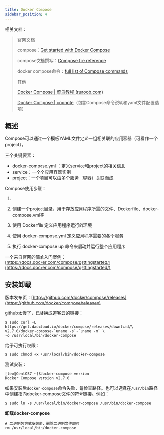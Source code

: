 ```yaml
---
title: Docker Compose
sidebar_position: 4
---
```


相关文档：



> 官网文档
>
> compose：[Get started with Docker Compose ](https://docs.docker.com/compose/gettingstarted/)
>
> compose文档撰写：[Compose file reference](https://docs.docker.com/compose/compose-file/)
>
> docker compose命令：[full list of Compose commands](https://docs.docker.com/engine/reference/commandline/compose/)
>
> 其他
>
> [Docker Compose | 菜鸟教程 (runoob.com)](https://m.runoob.com/docker/docker-compose.html)
>
> [Docker Compose | coonote](https://www.coonote.com/docker/docker-compose-project.html)（包含Compose命令说明和yaml文件配置选项）

## 概述

Compose可以通过一个模板YAML文件定义一组相关联的应用容器（可看作一个 project）。

三个关键要素：

- docker-compose.yml ：定义service和project的相关信息
- service：一个个应用容器实例
- project：一个项目可以由多个服务（容器）关联而成

Compose使用步骤：

1. 

1. 创建一个project目录，用于存放应用程序所需的文件、Dockerfile、docker-compose.yml等
2. 使用 Dockerfile 定义应用程序运行的环境
3. 使用 docker-compose.yml 定义应用程序需要的各个服务
4. 执行 docker-compose up 命令来启动并运行整个应用程序

一个来自官网的简单入门案例：[https://docs.docker.com/compose/gettingstarted/](https://docs.docker.com/compose/gettingstarted/)

## 安装卸载

版本发布页：[https://github.com/docker/compose/releases](https://github.com/docker/compose/releases)

github太慢了，已替换成道客云的链接：

```shell
$ sudo curl -L https://get.daocloud.io/docker/compose/releases/download/\
v2.7.0/docker-compose-`uname -s`-`uname -m` \
-o /usr/local/bin/docker-compose
```

给予可执行权限：

```shell
$ sudo chmod +x /usr/local/bin/docker-compose
```

测试安装：

```shell
[leo@CentOS7 ~]$docker-compose version
Docker Compose version v2.7.0
```

如果安装后`docker-compose`命令失败，请检查路径。也可以选择在`/usr/bin`路径中创建指向docker-compose文件的符号链接。例如：

```shell
$ sudo ln -s /usr/local/bin/docker-compose /usr/bin/docker-compose
```

**卸载docker-compose**

```shell
# 二进制包方式安装的，删除二进制文件即可
rm /usr/local/bin/docker-compose
```

